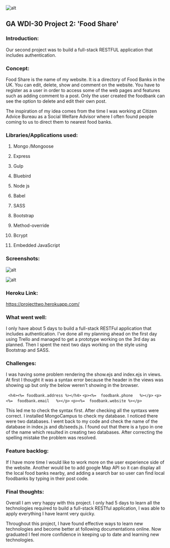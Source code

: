 

![alt](https://i.imgur.com/moGchyH.png)

## GA WDI-30 Project 2: 'Food Share'

### Introduction: 

Our second project was to build a full-stack RESTFUL application that includes authentication. 

### Concept:

Food Share is the name of my website. It is a directory of Food Banks in the UK. You can edit, delete, show and comment on the website. You have to register as a user in order to access some of the web pages and features such as adding comment to a post. Only the user created the foodbank can see the option to delete and edit their own post.

The inspiration of my idea comes from the time I was working at Citizen Advice Bureau as a Social Welfare Advisor where I often found people coming to us to direct them to nearest food banks.

###  Libraries/Applications used:

1) Mongo /Mongoose

2) Express 

3) Gulp

4) Bluebird 

5) Node js

6) Babel

7) SASS 

8) Bootstrap

9) Method-override

10) Bcrypt

11) Embedded JavaScript

### Screenshots:

![alt](https://i.imgur.com/Nivs3Vm.png)


![alt](https://i.imgur.com/tGqdB5d.png)

### Heroku Link:

https://projecttwo.herokuapp.com/

### What went well:

I only have about 5 days to build a full-stack RESTFul application that includes authentication. I've done all my planning ahead on the first day using Trello and managed to get a prototype working on the 3rd day as planned. Then I spent the next two days working on the style using Bootstrap and SASS.  

### Challenges:

I was having some problem rendering the show.ejs and index.ejs in views. At first I thought it was a syntax error because the header in the views was showing up but only the below weren't showing in the browser. 

` <h4><%= foodbank.address %></h4>`
`<p><%=  foodbank.phone   %></p>`
`<p><%=  foodbank.email   %></p>`
`<p><%=  foodbank.website %></p>` 

This led me to check the syntax first. After checking all the syntaxs were correct. I installed MongoCampus to check my database. I noticed there were two databases. I went back to my code and check the name of the database  in index.js and db/seeds.js. I found out that there is a typo in one of the name which resulted in creating two databases. After correcting the spelling mistake the problem was resolved. 

### Feature backlog:
If I have more time I would like to work more on the user experience side of the website. Another would be to add google Map API so it can display all the local food banks nearby, and adding a search bar so user can find local foodbanks by typing in their post code. 

### Final thoughts:

Overall I am very happy with this project. I only had 5 days to learn all the technologies required to build a full-stack RESTful application, I was able to apply everything I have learnt very quicky. 

 Throughout this project, I have found effective ways to learn new technologies and become better at following documentations online. Now graduated I feel more confidence in keeping up to date and learning new technologies.




